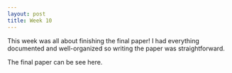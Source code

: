 ```yaml
---
layout: post
title: Week 10
---
```


This week was all about finishing the final paper! I had everything documented and well-organized so writing the paper was straightforward.

The final paper can be see here. 
